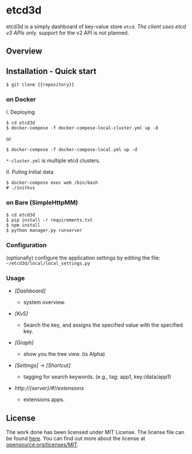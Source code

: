 # etcd3d
etcd3d is a simply dashboard of key-value store `etcd`.
*The client uses etcd v3 APIs only.* support for the v2 API is not planned.

## Overview

## Installation - Quick start

```
$ git clone {{repository}}
```

### on Docker

Ⅰ. Deploying

```
$ cd etcd3d
$ docker-compose -f docker-compose-local-cluster.yml up -d
```
or
```
$ docker-compose -f docker-compose-local.yml up -d
```

`*-cluster.yml` is multiple etcd clusters.


Ⅱ. Puting Initial data
```
$ docker-compose exec web /bin/bash
# ./initkvs
```

### on Bare (SimpleHttpMM)
```
$ cd etcd3d
$ pip install -r requirements.txt
$ npm install
$ python manager.py runserver
```

### Configuration

(optionally) configure the application settings by editing the file:
`~/etcd3d/local/local_settings.py`

### Usage

- *[Dashboard]*
  - system overview.

- *[KvS]*
  - Search the key, and assigns the specified value with the specified key.

- *[Graph]*
  - show you the tree view. (is Alpha)

- *[Settings] -> [Shortcut]*
  - tagging for search keywords. (e.g., tag: app1, key:/data/app1)

- *http://{server}/#!/extensions*
  - extensions apps.

## License
The work done has been licensed under MIT License. The license file can be found [here](LICENSE).
You can find out more about the license at [opensource.org/licenses/MIT](https://opensource.org/licenses/MIT).
